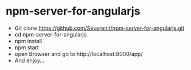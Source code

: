 npm-server-for-angularjs
========================

* Git clone https://github.com/Severenit/npm-server-for-angularjs.git
* cd npm-server-for-angularjs
* npm install
* npm start
* open Browser and go to http://localhost:8000/app/
* And enjoy...

